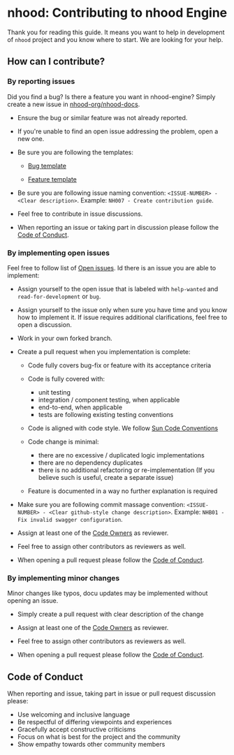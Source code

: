 # nhood: Contributing to nhood Engine

Thank you for reading this guide. It means you want to help in development of `nhood` project and you know where to start. We are looking for your help.

## How can I contribute?

### By reporting issues

Did you find a bug? Is there a feature you want in nhood-engine? Simply create a new issue in [nhood-org/nhood-docs](https://github.com/nhood-org/nhood-docs/issues).

* Ensure the bug or similar feature was not already reported.

* If you're unable to find an open issue addressing the problem, open a new one. 

* Be sure you are following the templates:

    * [Bug template](./templates/bug-template.md)

    * [Feature template](./templates/feature-template.md)

* Be sure you are following issue naming convention: `<ISSUE-NUMBER> - <Clear description>`. Example: `NH007 - Create contribution guide`.

* Feel free to contribute in issue discussions.

* When reporting an issue or taking part in discussion please follow the [Code of Conduct](#Code-of-Conduct).

### By implementing open issues

Feel free to follow list of [Open issues](https://github.com/nhood-org/nhood-docs/issues). Id there is an issue you are able to implement:

* Assign yourself to the open issue that is labeled with `help-wanted` and `read-for-development` or `bug`.

* Assign yourself to the issue only when sure you have time and you know how to implement it. If issue requires additional clarifications, feel free to open a discussion.

* Work in your own forked branch.

* Create a pull request when you implementation is complete:

    * Code fully covers bug-fix or feature with its acceptance criteria
    
    * Code is fully covered with:
        * unit testing
        * integration / component testing, when applicable
        * end-to-end, when applicable
        * tests are following existing testing conventions
    
    * Code is aligned with code style. We follow [Sun Code Conventions](https://github.com/checkstyle/checkstyle/blob/master/src/main/resources/sun_checks.xml)
    
    * Code change is minimal:
        * there are no excessive / duplicated logic implementations
        * there are no dependency duplicates
        * there is no additional refactoring or re-implementation (If you believe such is useful, create a separate issue)

    * Feature is documented in a way no further explanation is required

* Make sure you are following commit massage convention: `<ISSUE-NUMBER> - <Clear github-style change description>`. Example: `NHB01 - Fix invalid swagger configuration`.

* Assign at least one of the [Code Owners](./OWNERS.md) as reviewer. 

* Feel free to assign other contributors as reviewers as well.

* When opening a pull request please follow the [Code of Conduct](#Code-of-Conduct).

### By implementing minor changes

Minor changes like typos, docu updates may be implemented without opening an issue.

* Simply create a pull request with clear description of the change

* Assign at least one of the [Code Owners](./OWNERS.md) as reviewer. 

* Feel free to assign other contributors as reviewers as well.

* When opening a pull request please follow the [Code of Conduct](#Code-of-Conduct).

## Code of Conduct

When reporting and issue, taking part in issue or pull request discussion please:

* Use welcoming and inclusive language
* Be respectful of differing viewpoints and experiences
* Gracefully accept constructive criticisms
* Focus on what is best for the project and the community
* Show empathy towards other community members
